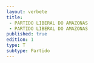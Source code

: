 ```yaml
---
layout: verbete
title:
 - PARTIDO LIBERAL DO AMAZONAS
 - PARTIDO LIBERAL DO AMAZONAS
published: true
edition: 1  
type: T
subtype: Partido
---
```


